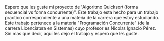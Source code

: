 Espero que les guste mi proyecto de "Algoritmo Quicksort (forma secuencial vs forma concurrente)". Este trabajo esta hecho para un trabajo practico correspondiente a una materia de la carrera que estoy estudiando.
Este trabajo pertenece a la materia "Programación Concurrente" (de la carrera Licenciatura en Sistemas) cuyo profesor es Nicolas Ignacio Pérez. 
Sin mas que decir, aquí les dejo el trabajo y espero que les guste.
